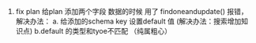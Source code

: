 1. fix  plan 给plan 添加两个字段 数据的时候  用了 findoneandupdate() 报错， 解决办法： a. 给添加的schema key  设置default 值 (解决办法：搜索增加知识点) b.default 的类型和tyoe不匹配 （纯属粗心）
